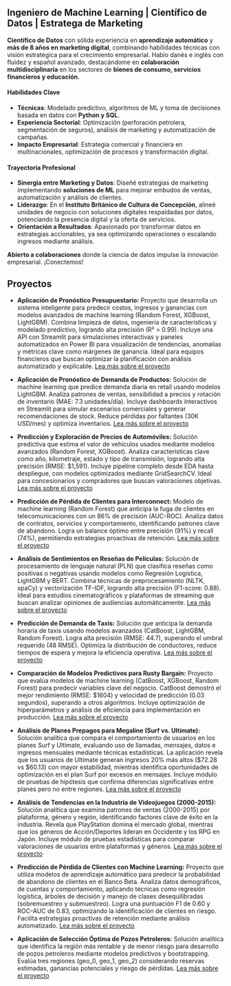 ## **Ingeniero de Machine Learning | Científico de Datos | Estratega de Marketing**  

**Científico de Datos** con sólida experiencia en **aprendizaje automático** y **más de 8 años en marketing digital**, combinando habilidades técnicas con visión estratégica para el crecimiento empresarial. Hablo danés e inglés con fluidez y español avanzado, destacándome en **colaboración multidisciplinaria** en los sectores de **bienes de consumo, servicios financieros y educación**.  

#### **Habilidades Clave**  
- **Técnicas**: Modelado predictivo, algoritmos de ML y toma de decisiones basada en datos con **Python y SQL**.  
- **Experiencia Sectorial**: Optimización (perforación petrolera, segmentación de seguros), análisis de marketing y automatización de campañas.  
- **Impacto Empresarial**: Estrategia comercial y financiera en multinacionales, optimización de procesos y transformación digital.  

#### **Trayectoria Profesional**  
- **Sinergia entre Marketing y Datos**: Diseñé estrategias de marketing implementando **soluciones de ML** para mejorar embudos de ventas, automatización y análisis de clientes.  
- **Liderazgo**: En el **Instituto Británico de Cultura de Concepción**, alineé unidades de negocio con soluciones digitales respaldadas por datos, potenciando la presencia digital y la oferta de servicios.  
- **Orientación a Resultados**: Apasionado por transformar datos en estrategias accionables, ya sea optimizando operaciones o escalando ingresos mediante análisis.  

**Abierto a colaboraciones** donde la ciencia de datos impulse la innovación empresarial. ¡Conectemos!  

## Proyectos
*  **Aplicación de Pronóstico Presupuestario:**
Proyecto que desarrolla un sistema inteligente para predecir costos, ingresos y ganancias con modelos avanzados de machine learning (Random Forest, XGBoost, LightGBM). Combina limpieza de datos, ingeniería de características y modelado predictivo, logrando alta precisión (R² > 0.99). Incluye una API con Streamlit para simulaciones interactivas y paneles automatizados en Power BI para visualización de tendencias, anomalías y métricas clave como márgenes de ganancia. Ideal para equipos financieros que buscan optimizar la planificación con análisis automatizado y explicable.
[Lea más sobre el proyecto](https://bokols.github.io/Aplicacion-Inteligente-para-el-Pronostico-de-Presupuesto-Empresarial/)

*  **Aplicación de Pronóstico de Demanda de Productos:**
Solución de machine learning que predice demanda diaria en retail usando modelos LightGBM. Analiza patrones de ventas, sensibilidad a precios y rotación de inventario (MAE: 7.3 unidades/día). Incluye dashboards interactivos en Streamlit para simular escenarios comerciales y generar recomendaciones de stock. Reduce pérdidas por faltantes (30K USD/mes) y optimiza inventarios.
[Lea más sobre el proyecto](https://bokols.github.io/Product-Demand-Forecasting-Application/)

*  **Predicción y Exploración de Precios de Automóviles:**
Solución predictiva que estima el valor de vehículos usados mediante modelos avanzados (Random Forest, XGBoost). Analiza características clave como año, kilometraje, estado y tipo de transmisión, logrando alta precisión (RMSE: $1,591). Incluye pipeline completo desde EDA hasta despliegue, con modelos optimizados mediante GridSearchCV. Ideal para concesionarios y compradores que buscan valoraciones objetivas.
[Lea más sobre el proyecto](https://bokols.github.io/Prediccion-de-Precios-de-Vehiculos/)

*  **Predicción de Pérdida de Clientes para Interconnect:**
Modelo de machine learning (Random Forest) que anticipa la fuga de clientes en telecomunicaciones con un 86% de precisión (AUC-ROC). Analiza datos de contratos, servicios y comportamiento, identificando patrones clave de abandono. Logra un balance óptimo entre precisión (91%) y recall (74%), permitiendo estrategias proactivas de retención.
[Lea más sobre el proyecto](https://bokols.github.io/Prediccion_de_la_Perdida_de_Clientes_para_Interconnect/)

*  **Análisis de Sentimientos en Reseñas de Películas:**
Solución de procesamiento de lenguaje natural (PLN) que clasifica reseñas como positivas o negativas usando modelos como Regresión Logística, LightGBM y BERT. Combina técnicas de preprocesamiento (NLTK, spaCy) y vectorización TF-IDF, logrando alta precisión (F1-score: 0.88). Ideal para estudios cinematográficos y plataformas de streaming que buscan analizar opiniones de audiencias automáticamente.
[Lea más sobre el proyecto](https://bokols.github.io/Analisis_de_Sentimientos_de_Resenas_de_Peliculas_Utilizando_Multiples_Modelos_de_ML/)

*  **Predicción de Demanda de Taxis:**
Solución que anticipa la demanda horaria de taxis usando modelos avanzados (CatBoost, LightGBM, Random Forest). Logra alta precisión (RMSE: 44.7), superando el umbral requerido (48 RMSE). Optimiza la distribución de conductores, reduce tiempos de espera y mejora la eficiencia operativa.
[Lea más sobre el proyecto](https://bokols.github.io/Prediccion_de_Pedidos_de_Taxi_Usando_Modelos_de_Machine_Learning/)

*  **Comparación de Modelos Predictivos para Rusty Bargain:**
Proyecto que evalúa modelos de machine learning (CatBoost, XGBoost, Random Forest) para predecir variables clave del negocio. CatBoost demostró el mejor rendimiento (RMSE: $1604) y velocidad de predicción (0.03 segundos), superando a otros algoritmos. Incluye optimización de hiperparámetros y análisis de eficiencia para implementación en producción.
[Lea más sobre el proyecto](https://bokols.github.io/rusty-bargain/)

*  **Análisis de Planes Prepagos para Megaline (Surf vs. Ultimate):**
Solución analítica que compara el comportamiento de usuarios en los planes Surf y Ultimate, evaluando uso de llamadas, mensajes, datos e ingresos mensuales mediante técnicas estadísticas. La aplicación revela que los usuarios de Ultimate generan ingresos 20% más altos ($72.28 vs $60.13) con mayor estabilidad, mientras identifica oportunidades de optimización en el plan Surf por excesos en mensajes. Incluye módulo de pruebas de hipótesis que confirma diferencias significativas entre planes pero no entre regiones.
[Lea más sobre el proyecto](https://bokols.github.io/megaline/)

*  **Análisis de Tendencias en la Industria de Videojuegos (2000-2015):**
Solución analítica que examina patrones de ventas (2000-2015) por plataforma, género y región, identificando factores clave de éxito en la industria. Revela que PlayStation domina el mercado global, mientras que los géneros de Acción/Deportes lideran en Occidente y los RPG en Japón. Incluye módulo de pruebas estadísticas para comparar valoraciones de usuarios entre plataformas y géneros.
[Lea más sobre el proyecto](https://bokols.github.io/ice/)

*  **Predicción de Pérdida de Clientes con Machine Learning:**
Proyecto que utiliza modelos de aprendizaje automático para predecir la probabilidad de abandono de clientes en el Banco Beta. Analiza datos demográficos, de cuentas y comportamiento, aplicando técnicas como regresión logística, árboles de decisión y manejo de clases desequilibradas (sobremuestreo y submuestreo). Logra una puntuación F1 de 0.60 y ROC-AUC de 0.83, optimizando la identificación de clientes en riesgo. Facilita estrategias proactivas de retención mediante análisis automatizado.
[Lea más sobre el proyecto](https://bokols.github.io/betabank/)


*  **Aplicación de Selección Óptima de Pozos Petroleros:**
Solución analítica que identifica la región más rentable y de menor riesgo para desarrollo de pozos petroleros mediante modelos predictivos y bootstrapping. Evalúa tres regiones (geo_0, geo_1, geo_2) considerando reservas estimadas, ganancias potenciales y riesgo de pérdidas.
[Lea más sobre el proyecto](https://bokols.github.io/oilygiant/)














